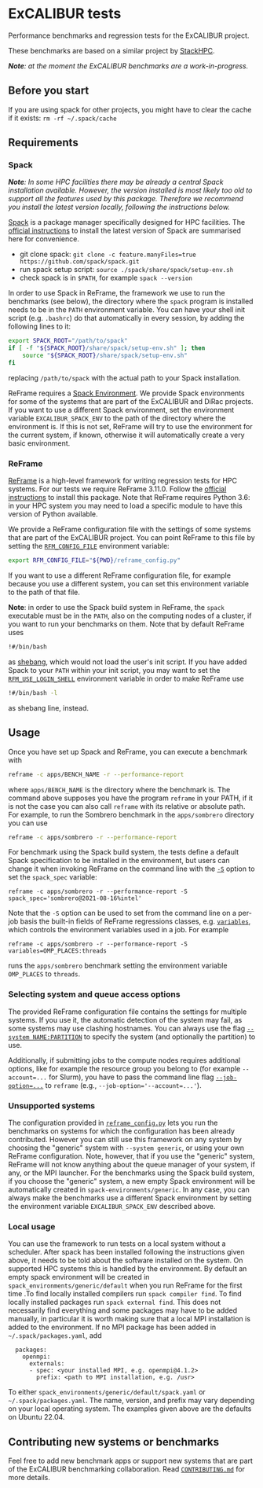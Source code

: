 # ExCALIBUR tests

Performance benchmarks and regression tests for the ExCALIBUR project.

These benchmarks are based on a similar project by
[StackHPC](https://github.com/stackhpc/hpc-tests).

_**Note**: at the moment the ExCALIBUR benchmarks are a work-in-progress._

## Before you start

If you are using spack for other projects, you might have to clear the cache if it exists:
`rm -rf ~/.spack/cache`

## Requirements

### Spack

_**Note**: In some HPC facilities there may be already a central Spack installation available.
However, the version installed is most likely too old to support all the features
used by this package. Therefore we recommend you install the latest version locally, 
following the instructions below._

[Spack](https://spack.io/) is a package manager specifically designed for HPC
facilities.  The [official
instructions](https://spack.readthedocs.io/en/latest/getting_started.html) to
install the latest version of Spack are summarised here for convenience.
- git clone spack:
`git clone -c feature.manyFiles=true https://github.com/spack/spack.git`
- run spack setup script: `source ./spack/share/spack/setup-env.sh`
- check spack is in `$PATH`, for example `spack --version`

In order to use Spack in ReFrame, the framework we use to run the benchmarks
(see below), the directory where the `spack` program is installed needs to be in
the `PATH` environment variable. You can have your shell init script (e.g. `.bashrc`)
do that automatically in every session, by adding the following lines to it:
```sh
export SPACK_ROOT="/path/to/spack"
if [ -f "${SPACK_ROOT}/share/spack/setup-env.sh" ]; then
    source "${SPACK_ROOT}/share/spack/setup-env.sh"
fi
```
replacing `/path/to/spack` with the actual path to your Spack installation.

ReFrame requires a [Spack
Environment](https://spack.readthedocs.io/en/latest/environments.html).  We
provide Spack environments for some of the systems that are part of the
ExCALIBUR and DiRac projects.  If you want to use a different Spack environment,
set the environment variable `EXCALIBUR_SPACK_ENV` to the path of the directory
where the environment is.  If this is not set, ReFrame will try to use the
environment for the current system, if known, otherwise it will automatically
create a very basic environment.

### ReFrame

[ReFrame](https://reframe-hpc.readthedocs.io/en/stable/) is a high-level
framework for writing regression tests for HPC systems.  For our tests we
require ReFrame 3.11.0.  Follow the [official
instructions](https://reframe-hpc.readthedocs.io/en/stable/started.html) to
install this package.  Note that ReFrame requires Python 3.6: in your HPC system
you may need to load a specific module to have this version of Python available.

We provide a ReFrame configuration file with the settings of some systems that
are part of the ExCALIBUR project.  You can point ReFrame to this file by
setting the
[`RFM_CONFIG_FILE`](https://reframe-hpc.readthedocs.io/en/stable/manpage.html#envvar-RFM_CONFIG_FILE)
environment variable:

```sh
export RFM_CONFIG_FILE="${PWD}/reframe_config.py"
```

If you want to use a different ReFrame configuration file, for example because
you use a different system, you can set this environment variable to the path of
that file.

**Note**: in order to use the Spack build system in ReFrame, the `spack`
executable must be in the `PATH`, also on the computing nodes of a cluster, if
you want to run your benchmarks on them.  Note that by default ReFrame uses

```sh
!#/bin/bash
```

as [shebang](https://en.wikipedia.org/wiki/Shebang_(Unix)), which would not load
the user's init script.  If you have added Spack to your `PATH` within your init
script, you may want to set the
[`RFM_USE_LOGIN_SHELL`](https://reframe-hpc.readthedocs.io/en/stable/manpage.html#envvar-RFM_USE_LOGIN_SHELL)
environment variable in order to make ReFrame use

```sh
!#/bin/bash -l
```

as shebang line, instead.

## Usage

Once you have set up Spack and ReFrame, you can execute a benchmark with

```sh
reframe -c apps/BENCH_NAME -r --performance-report
```

where `apps/BENCH_NAME` is the directory where the benchmark is.  The command
above supposes you have the program `reframe` in your PATH, if it is not the
case you can also call `reframe` with its relative or absolute path.  For
example, to run the Sombrero benchmark in the `apps/sombrero` directory you can
use

```sh
reframe -c apps/sombrero -r --performance-report
```

For benchmark using the Spack build system, the tests define a default Spack specification
to be installed in the environment, but users can change it when invoking ReFrame on the
command line with the
[`-S`](https://reframe-hpc.readthedocs.io/en/stable/manpage.html#cmdoption-S) option to set
the `spack_spec` variable:

```
reframe -c apps/sombrero -r --performance-report -S spack_spec='sombrero@2021-08-16%intel'
```

Note that the `-S` option can be used to set from the command line on a per-job
basis the built-in fields of ReFrame regressions classes, e.g.
[`variables`](https://reframe-hpc.readthedocs.io/en/stable/regression_test_api.html#reframe.core.pipeline.RegressionTest.variables),
which controls the environment variables used in a job.  For example

```
reframe -c apps/sombrero -r --performance-report -S variables=OMP_PLACES:threads
```

runs the `apps/sombrero` benchmark setting the environment variable `OMP_PLACES`
to `threads`.

### Selecting system and queue access options

The provided ReFrame configuration file contains the settings for multiple systems.  If you
use it, the automatic detection of the system may fail, as some systems may use clashing
hostnames.  You can always use the flag [`--system
NAME:PARTITION`](https://reframe-hpc.readthedocs.io/en/stable/manpage.html#cmdoption-system)
to specify the system (and optionally the partition) to use.

Additionally, if submitting jobs to the compute nodes requires additional options, like for
example the resource group you belong to (for example `--account=...` for Slurm), you have
to pass the command line flag
[`--job-option=...`](https://reframe-hpc.readthedocs.io/en/stable/manpage.html#cmdoption-J)
to `reframe` (e.g., `--job-option='--account=...'`).

### Unsupported systems

The configuration provided in [`reframe_config.py`](./reframe_config.py) lets you run the
benchmarks on systems for which the configuration has been already contributed.  However you
can still use this framework on any system by choosing the "generic" system with `--system
generic`, or using your own ReFrame configuration.  Note, however, that if you use the
"generic" system, ReFrame will not know anything about the queue manager of your system, if
any, or the MPI launcher.  For the benchmarks using the Spack build system, if you choose
the "generic" system, a new empty Spack environment will be automatically created in
`spack-environments/generic`.  In any case, you can always make the benchmarks use a
different Spack environment by setting the environment variable `EXCALIBUR_SPACK_ENV`
described above.

### Local usage

You can use the framework to run tests on a local system without a scheduler. After spack has
been installed following the instructions given above, it needs to be told about the software
installed on the system. On supported HPC systems this is handled by the environment. By default an
empty spack environment will be created in `spack_environments/generic/default` when you run
ReFrame for the first time .To find locally installed
compilers run `spack compiler find`. To find locally installed packages run `spack external find`. This
does not necessarily find everything and some packages may have to be added manually, in particular it is 
worth making sure that a local MPI
installation is added to the environment. If no MPI package has been added in `~/.spack/packages.yaml`,
add
```
  packages:
    openmpi:
      externals:
      - spec: <your installed MPI, e.g. openmpi@4.1.2>
        prefix: <path to MPI installation, e.g. /usr>
```
To either `spack_environments/generic/default/spack.yaml` or `~/.spack/packages.yaml`. The name,
version, and prefix may vary depending on your local operating system. The examples given above
are the defaults on Ubuntu 22.04.

## Contributing new systems or benchmarks

Feel free to add new benchmark apps or support new systems that are part of the
ExCALIBUR benchmarking collaboration.  Read
[`CONTRIBUTING.md`](./CONTRIBUTING.md) for more details.
